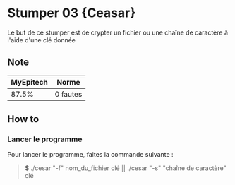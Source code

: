 # Stumper 03 {Ceasar}

Le but de ce stumper est de crypter un fichier ou une chaîne de caractère à l'aide d'une clé donnée

## Note

| MyEpitech | Norme |
|--|--|
| 87.5% | 0 fautes |

## How to

### Lancer le programme

Pour lancer le programme, faites la commande suivante :
> **$** ./cesar "-f" nom_du_fichier clé || ./cesar "-s" "chaîne de caractère" clé
